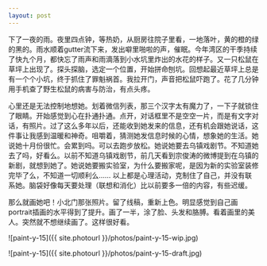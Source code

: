 ```yaml
---
layout: post
---
```


下了一夜的雨。夜里四点钟，等热奶，从厨房往院子里看，一地落叶，黄的橙的绿的黑的。雨水顺着gutter流下来，发出噼里啪啦的声，催眠。今年湾区的干季持续了快九个月，都快忘了雨声和雨滴落到小水坑里炸出的水花的样子。又一只松鼠在草坪上出现了。探头探脑，选定一个位置，开始拼命刨坑。回想起最近草坪上总是有一个个小坑，终于抓住了罪魁祸首。我拉开门，声音把松鼠吓跑了。花了几分钟用手机查了野生松鼠的病害与防治，有点头疼。

心里还是无法控制地想她。划着微信列表，那三个汉字太有魔力了，一下子就锁住了眼睛。开始感觉到心在扑通扑通。点开，对话框里不是空空一片，而是有文字对话，有照片。过了这么多年以后，还能收到她发来的信息，还有机会跟她说话，这件事让我感到温暖和神奇。咀嚼着，猜测她发信息时候的心情，想象她的生活。她说她十月份很忙。会累到吗。可以去跑步放松。她说她要去乌镇戏剧节。不知道她去了吗，好看么。以前不知道乌镇戏剧节，前几天看到宗俊涛的微博提到在乌镇的新剧，就想到她了。她说她要搬实验室，为什么要搬家呢，是因为新的实验室装修完毕了么，不知道一切顺利么…… 以上都是心理活动，克制住了自己，并没有联系她。脑袋好像每天要处理（联想和消化）比以前要多一倍的内容，有些迟缓。

那么就画她吧！小北门那张照片。留了线稿，重新上色。明显感觉到自己画portrait插画的水平得到了提升。画了一半，涂了脸、头发和胳膊。看着画里的美人。突然就不想继续画了。这样很好看。

![paint-y-15]({{ site.photourl }}/photos/paint-y-15-wip.jpg)

![paint-y-15]({{ site.photourl }}/photos/paint-y-15-draft.jpg)